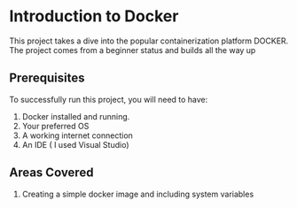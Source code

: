 # Introduction to Docker

This project takes a dive into the popular containerization platform DOCKER. The project comes from a beginner status and builds all the way up

## Prerequisites

To successfully run this project, you will need to have:

1. Docker installed and running.
2. Your preferred OS
3. A working internet connection
4. An IDE ( I used Visual Studio)

## Areas Covered

1. Creating a simple docker image and including system variables



